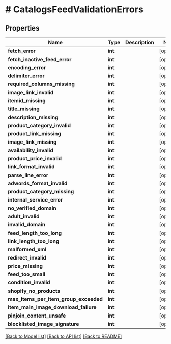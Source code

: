 # # CatalogsFeedValidationErrors

## Properties

Name | Type | Description | Notes
------------ | ------------- | ------------- | -------------
**fetch_error** | **int** |  | [optional]
**fetch_inactive_feed_error** | **int** |  | [optional]
**encoding_error** | **int** |  | [optional]
**delimiter_error** | **int** |  | [optional]
**required_columns_missing** | **int** |  | [optional]
**image_link_invalid** | **int** |  | [optional]
**itemid_missing** | **int** |  | [optional]
**title_missing** | **int** |  | [optional]
**description_missing** | **int** |  | [optional]
**product_category_invalid** | **int** |  | [optional]
**product_link_missing** | **int** |  | [optional]
**image_link_missing** | **int** |  | [optional]
**availability_invalid** | **int** |  | [optional]
**product_price_invalid** | **int** |  | [optional]
**link_format_invalid** | **int** |  | [optional]
**parse_line_error** | **int** |  | [optional]
**adwords_format_invalid** | **int** |  | [optional]
**product_category_missing** | **int** |  | [optional]
**internal_service_error** | **int** |  | [optional]
**no_verified_domain** | **int** |  | [optional]
**adult_invalid** | **int** |  | [optional]
**invalid_domain** | **int** |  | [optional]
**feed_length_too_long** | **int** |  | [optional]
**link_length_too_long** | **int** |  | [optional]
**malformed_xml** | **int** |  | [optional]
**redirect_invalid** | **int** |  | [optional]
**price_missing** | **int** |  | [optional]
**feed_too_small** | **int** |  | [optional]
**condition_invalid** | **int** |  | [optional]
**shopify_no_products** | **int** |  | [optional]
**max_items_per_item_group_exceeded** | **int** |  | [optional]
**item_main_image_download_failure** | **int** |  | [optional]
**pinjoin_content_unsafe** | **int** |  | [optional]
**blocklisted_image_signature** | **int** |  | [optional]

[[Back to Model list]](../../README.md#models) [[Back to API list]](../../README.md#endpoints) [[Back to README]](../../README.md)
